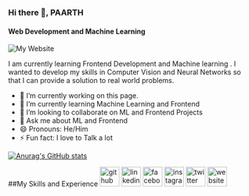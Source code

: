 ### Hi there 👋, PAARTH
#### Web Development and Machine Learning
![My Website](https://github.com/PAARTH2608/portfolio_website)

I am currently learning Frontend Development and Machine learning 
. I wanted to develop my skills in Computer Vision and Neural Networks so that I can provide a solution to real world problems.

- 🔭 I’m currently working on this page. 
- 🌱 I’m currently learning Machine Learning and Frontend  
- 👯 I’m looking to collaborate on ML and Frontend Projects 
- 💬 Ask me about ML and Frontend 
- 😄 Pronouns: He/Him 
- ⚡ Fun fact: I love to Talk a lot 

[![Anurag's GitHub stats](https://github-readme-stats.vercel.app/api?username=PAARTH2608)](https://github.com/anuraghazra/github-readme-stats)

##My Skills and Experience
[<img src='https://cdn.jsdelivr.net/npm/simple-icons@3.0.1/icons/github.svg' alt='github' height='40'>](https://github.com/PAARTH2608)  [<img src='https://cdn.jsdelivr.net/npm/simple-icons@3.0.1/icons/linkedin.svg' alt='linkedin' height='40'>](https://www.linkedin.com/in/https://www.linkedin.com/in/paarth-jain-470522208//)  [<img src='https://cdn.jsdelivr.net/npm/simple-icons@3.0.1/icons/facebook.svg' alt='facebook' height='40'>](https://www.facebook.com/https://www.facebook.com/paarth.jain.906/)  [<img src='https://cdn.jsdelivr.net/npm/simple-icons@3.0.1/icons/instagram.svg' alt='instagram' height='40'>](https://www.instagram.com/https://www.instagram.com/_paarth7_//)  [<img src='https://cdn.jsdelivr.net/npm/simple-icons@3.0.1/icons/twitter.svg' alt='twitter' height='40'>](https://twitter.com/https://twitter.com/PAARTHJAIN7)  [<img src='https://cdn.jsdelivr.net/npm/simple-icons@3.0.1/icons/icloud.svg' alt='website' height='40'>](https://paarth2608.github.io/portfolio_website/)  




